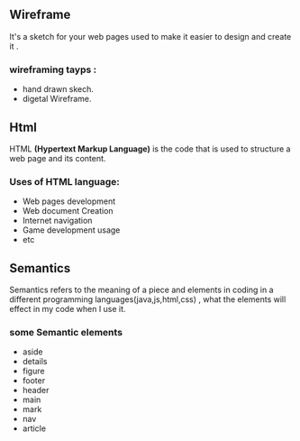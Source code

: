 ## Wireframe
 It's a sketch for your web pages used to make it easier to design and create it .

### wireframing tayps :

  * hand drawn skech.
  * digetal Wireframe.

## Html
HTML **(Hypertext Markup Language)** is the code that is used to structure a web page and its content.
### Uses of HTML language:
*  Web pages development
* Web document Creation
* Internet navigation
* Game development usage
* etc

## Semantics
Semantics refers to the meaning of a piece and elements in coding in a different programming languages(java,js,html,css) , what the elements will effect in my code when I use it.

### some Semantic elements 

* aside
* details
* figure
* footer
* header
* main
* mark
* nav
* article

